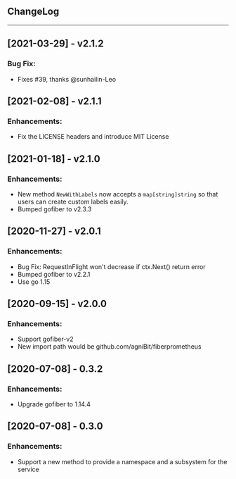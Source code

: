 ## ChangeLog
---
## [2021-03-29] - v2.1.2
### Bug Fix:
- Fixes #39, thanks @sunhailin-Leo

## [2021-02-08] - v2.1.1
### Enhancements:
- Fix the LICENSE headers and introduce MIT License

## [2021-01-18] - v2.1.0
### Enhancements:
- New method `NewWithLabels` now accepts a `map[string]string` so that users can create custom labels easily.
- Bumped gofiber to v2.3.3

## [2020-11-27] - v2.0.1
### Enhancements:
- Bug Fix: RequestInFlight won't decrease if ctx.Next() return error
- Bumped gofiber to v2.2.1
- Use go 1.15

## [2020-09-15] - v2.0.0
### Enhancements:
- Support gofiber-v2
- New import path would be github.com/agniBit/fiberprometheus


## [2020-07-08] - 0.3.2
### Enhancements:
- Upgrade gofiber to 1.14.4

## [2020-07-08] - 0.3.0
### Enhancements:
- Support a new method to provide a namespace and a subsystem for the service

